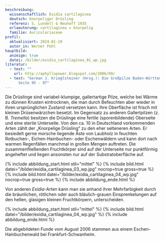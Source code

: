 ```yaml
---
beschreibung:
  wissenschaftlich: Exidia cartilaginea
  deutsch: Knorpeliger Drüsling
  referenz: S. Lundell & Neuhoff 1935
  erlaeuterung: cartilaginea = knorpelig
  familie: Auriculariaceae
profil:
  aktualisiert: 2024-01-19
  autor_in: Werner Pohl
hauptbild:
  anzeige: true
  datei: /bilder/exidia_cartilaginea_01_wp.jpg
literatur:
  - text: ""
    url: http://aphyllopower.blogspot.com/2006/09/
  - text: "German J. Krieglsteiner (Hrsg.): Die Großpilze Baden-Württembergs Band 1
      Seite 95 - 97"
---
```

Die Drüslinge sind variabel-klumpige, gallertartige Pilze, welche bei Wärme zu dünnen Krusten eintrocknen, die man durch Befeuchten aber wieder in ihren ursprünglichen Zustand versetzen kann. Ihre Oberfläche ist frisch mit kleinen Drüsenwärzchen besetzt. Im Gegensatz zu anderen Gallertpilzen (z. B. *Tremella*) besitzen die Drüslinge eine fertile (sporenbildende) Oberseite und eine sterile Unterseite. Von den ca. 10 in Deutschland vorkommenden Arten zählt der „Knorpelige Drüsling“ zu den eher selteneren Arten. Er besiedelt gerne morsche liegende Äste von Laubholz in feuchten Rotbuchen-, Eichen-Hainbuchen- oder Eschenwäldern und kann dort nach warmen Regenfällen manchmal in großen Mengen auftreten. Die zusammenfließenden Fruchtkörper sind auf der Unterseite nur punktförmig angeheftet und liegen ansonsten nur auf der Substratoberfläche auf.

{% include abbildung_start.html stil="mittel" %}
{% include bild.html datei="/bilder/exidia_cartilaginea_03_wp.jpg" nocrop=true gross=true %}
{% include bild.html datei="/bilder/exidia_cartilaginea_04_wp.jpg" nocrop=true gross=true %}
{% include abbildung_ende.html %}

Von anderen *Exidia*-Arten kann man sie anhand ihrer Mehrfarbigkeit durch die bräunlichen, rötlichen oder auch bläulich-grauen Einsprenkelungen auf den hellen, glasigen kleinen Fruchtkörpern, unterscheiden.

{% include abbildung_start.html stil="mittel" %}
{% include bild.html datei="/bilder/exidia_cartilaginea_04_wp.jpg" %}
{% include abbildung_ende.html %}

Die abgebildeten Funde vom August 2006 stammen aus einem Eschen-Hainbuchenwald bei Frankfurt-Schwanheim.